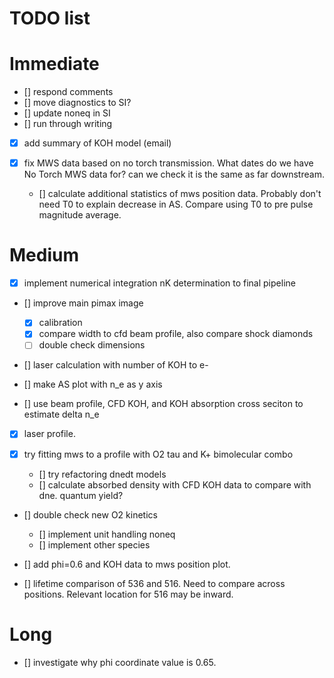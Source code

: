 # TODO list 

# Immediate

- [] respond comments
- [] move diagnostics to SI?
- [] update noneq in SI
- [] run through writing
- [x] add summary of KOH model (email)

- [x] fix MWS data based on no torch transmission. What dates do we have No Torch MWS data for? can we check it is the same as far downstream. 
    - [] calculate additional statistics of mws position data. Probably don't need T0 to explain decrease in AS. Compare using T0 to pre pulse magnitude average. 
# Medium

- [x] implement numerical integration nK determination to final pipeline
- [] improve main pimax image
    - [x] calibration
    - [x] compare width to cfd beam profile, also compare shock diamonds
    - [ ] double check dimensions

- [] laser calculation with number of KOH to e- 
- [] make AS plot with n_e as y axis

- [] use beam profile, CFD KOH, and KOH absorption cross seciton to estimate delta n_e

- [x] laser profile. 


- [x] try fitting mws to a profile with O2 tau and K+ bimolecular combo
    - [] try refactoring dnedt models
    - [] calculate absorbed density with CFD KOH data to compare with dne. quantum yield?
- [] double check new O2 kinetics
    - [] implement unit handling noneq
    - [] implement other species

- [] add phi=0.6 and KOH data to mws position plot. 

- [] lifetime comparison of 536 and 516. Need to compare across positions. Relevant location for 516 may be inward. 


# Long

- [] investigate why phi coordinate value is 0.65. 
